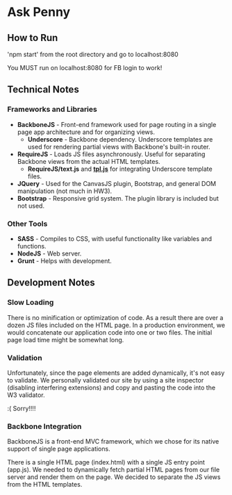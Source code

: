 # Ask Penny

## How to Run

'npm start' from the root directory and go to localhost:8080

You MUST run on localhost:8080 for FB login to work! 

## Technical Notes
### Frameworks and Libraries
- **BackboneJS** - Front-end framework used for page routing in a single page app architecture and for organizing views. 
    - **Underscore** - Backbone dependency. Underscore templates are used for rendering partial views with Backbone's built-in router.
- **RequireJS** - Loads JS files asynchronously. Useful for separating Backbone views from the actual HTML templates. 
    - **RequireJS/text.js** and **[tpl.js](https://github.com/ZeeAgency/requirejs-tpl)** for integrating Underscore template files. 
- **JQuery** - Used for the CanvasJS plugin, Bootstrap, and general DOM manipulation (not much in HW3). 
- **Bootstrap** - Responsive grid system. The plugin library is included but not used. 

### Other Tools
- **SASS** - Compiles to CSS, with useful functionality like variables and functions.
- **NodeJS** - Web server. 
- **Grunt** - Helps with development.

## Development Notes

### Slow Loading
There is no minification or optimization of code. As a result there are over a dozen JS files included on the HTML page. In a production environment, we would concatenate our application code into one or two files. The initial page load time might be somewhat long. 

### Validation
Unfortunately, since the page elements are added dynamically, it's not easy to validate. We personally validated our site by using a site inspector (disabling interfering extensions) and copy and pasting the code into the W3 validator. 

:( Sorry!!!!

### Backbone Integration
BackboneJS is a front-end MVC framework, which we chose for its native support of single page applications. 

There is a single HTML page (index.html) with a single JS entry point (app.js). We needed to dynamically fetch partial HTML pages from our file server and render them on the page. We decided to separate the JS views from the HTML templates. 